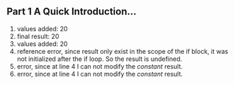 ## Part 1 A Quick Introduction...
1. values added: 20
2. final result: 20
3. values added: 20
4. reference error, since result only exist in the scope of the if block,
it was not initialized after the if loop. So the result is undefined.
5. error, since at line 4 I can not modify the *constant* result.
6. error, since at line 4  I can not modify the *constant* result.

